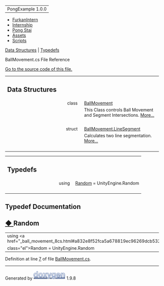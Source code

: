 <div id="top">

<div id="titlearea">

<table data-cellspacing="0" data-cellpadding="0">
<colgroup>
<col style="width: 100%" />
</colgroup>
<tbody>
<tr id="projectrow" class="odd">
<td id="projectalign"><div id="projectname">
PongExample<span id="projectnumber"> 1.0.0</span>
</div></td>
</tr>
</tbody>
</table>

</div>

<div id="nav-path" class="navpath">

- <a href="dir_1dcde7ea5adb4470e937f2f1c0036389.html"
  class="el">FurkanIntern</a>
- <a href="dir_db18fc5b59b71647f21f3d49fd35b7b1.html"
  class="el">Internship</a>
- <a href="dir_7f2202f332a95df5c6e50699b596c7b9.html" class="el">Pong
  Staj</a>
- <a href="dir_b7568e80c0eb65df54ebd3d006b23e5e.html"
  class="el">Assets</a>
- <a href="dir_97d71e10d40891aefe860af68a8d9ea5.html"
  class="el">Scripts</a>

</div>

</div>

<div class="header">

<div class="summary">

[Data Structures](#nested-classes) \| [Typedefs](#typedef-members)

</div>

<div class="headertitle">

<div class="title">

BallMovement.cs File Reference

</div>

</div>

</div>

<div class="contents">

[Go to the source code of this file.](_ball_movement_8cs_source.html)

<table class="memberdecls">
<colgroup>
<col style="width: 50%" />
<col style="width: 50%" />
</colgroup>
<tbody>
<tr class="odd heading">
<td colspan="2"><h2 id="data-structures" class="groupheader"><span
id="nested-classes"></span> Data Structures</h2></td>
</tr>
<tr class="even memitem:">
<td class="memItemLeft" style="text-align: right;"
data-valign="top">class  </td>
<td class="memItemRight" data-valign="bottom"><a
href="class_ball_movement.html" class="el">BallMovement</a></td>
</tr>
<tr class="odd memdesc:">
<td class="mdescLeft"> </td>
<td class="mdescRight">This Class controls Ball Movement and Segment
Intersections. <a
href="class_ball_movement.html#details">More...</a><br />
</td>
</tr>
<tr class="even separator:">
<td colspan="2" class="memSeparator"> </td>
</tr>
<tr class="odd memitem:">
<td class="memItemLeft" style="text-align: right;"
data-valign="top">struct  </td>
<td class="memItemRight" data-valign="bottom"><a
href="struct_ball_movement_1_1_line_segment.html"
class="el">BallMovement.LineSegment</a></td>
</tr>
<tr class="even memdesc:">
<td class="mdescLeft"> </td>
<td class="mdescRight">Calculates two line segmentation. <a
href="struct_ball_movement_1_1_line_segment.html#details">More...</a><br />
</td>
</tr>
<tr class="odd separator:">
<td colspan="2" class="memSeparator"> </td>
</tr>
</tbody>
</table>

<table class="memberdecls">
<colgroup>
<col style="width: 50%" />
<col style="width: 50%" />
</colgroup>
<tbody>
<tr class="odd heading">
<td colspan="2"><h2 id="typedefs" class="groupheader"><span
id="typedef-members"></span> Typedefs</h2></td>
</tr>
<tr id="r_a832e8f52fca5a678819ec96269dcb532"
class="even memitem:a832e8f52fca5a678819ec96269dcb532">
<td class="memItemLeft" style="text-align: right;"
data-valign="top">using </td>
<td class="memItemRight" data-valign="bottom"><a
href="_ball_movement_8cs.html#a832e8f52fca5a678819ec96269dcb532"
class="el">Random</a> = UnityEngine.Random</td>
</tr>
<tr class="odd separator:a832e8f52fca5a678819ec96269dcb532">
<td colspan="2" class="memSeparator"> </td>
</tr>
</tbody>
</table>

## Typedef Documentation

<span id="a832e8f52fca5a678819ec96269dcb532"></span>

## <span class="permalink">[◆ ](#a832e8f52fca5a678819ec96269dcb532)</span>Random

<div class="memitem">

<div class="memproto">

|                                                                           |
|---------------------------------------------------------------------------|
| using <a href="_ball_movement_8cs.html#a832e8f52fca5a678819ec96269dcb532" 
 class="el">Random</a> = UnityEngine.Random                                 |

</div>

<div class="memdoc">

Definition at line
<a href="_ball_movement_8cs_source.html#l00007" class="el">7</a> of file
<a href="_ball_movement_8cs_source.html" class="el">BallMovement.cs</a>.

</div>

</div>

</div>

------------------------------------------------------------------------

<span class="small">Generated
by [<img src="doxygen.svg" class="footer" width="104" height="31"
alt="doxygen" />](https://www.doxygen.org/index.html) 1.9.8</span>
